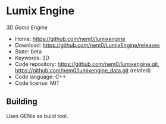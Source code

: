 # Lumix Engine

_3D Game Engine_

- Home: https://github.com/nem0/lumixengine
- Download: https://github.com/nem0/LumixEngine/releases
- State: beta
- Keywords: 3D
- Code repository: https://github.com/nem0/lumixengine.git, https://github.com/nem0/lumixengine_data.git (related)
- Code language: C++
- Code license: MIT

## Building

Uses GENie as build tool.

